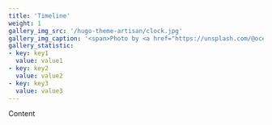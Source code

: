 ```yaml
---
title: 'Timeline'
weight: 1
gallery_img_src: '/hugo-theme-artisan/clock.jpg'
gallery_img_caption: '<span>Photo by <a href="https://unsplash.com/@oceanng?utm_source=unsplash&amp;utm_medium=referral&amp;utm_content=creditCopyText">Ocean Ng</a> on <a href="https://unsplash.com/s/photos/clock?utm_source=unsplash&amp;utm_medium=referral&amp;utm_content=creditCopyText">Unsplash</a></span>'
gallery_statistic:
- key: key1
  value: value1
- key: key2
  value: value2
- key: key3
  value: value3
---
```


Content
